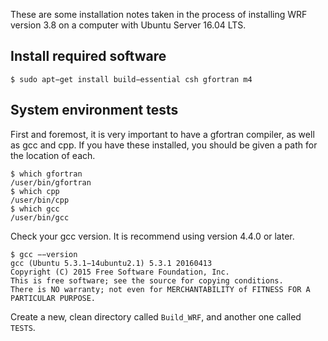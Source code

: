 These are some installation notes taken in the process of installing WRF version 3.8 on a computer with Ubuntu Server 16.04 LTS.

## Install required software

```ShellSession
$ sudo apt−get install build−essential csh gfortran m4
```

## System environment tests

First and foremost, it is very important to have a gfortran compiler, as well as gcc and cpp. If you have these installed, you should be given a path for the location of each.

```ShellSession
$ which gfortran
/user/bin/gfortran
$ which cpp
/user/bin/cpp
$ which gcc
/user/bin/gcc
```

Check your gcc version. It is recommend using version 4.4.0 or later.

```ShellSession
$ gcc −−version
gcc (Ubuntu 5.3.1−14ubuntu2.1) 5.3.1 20160413
Copyright (C) 2015 Free Software Foundation, Inc.
This is free software; see the source for copying conditions.
There is NO warranty; not even for MERCHANTABILITY of FITNESS FOR A PARTICULAR PURPOSE.
```

Create a new, clean directory called `Build_WRF`, and another one called `TESTS`.
